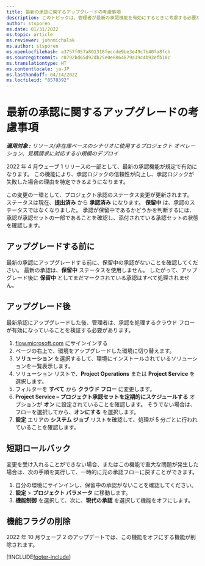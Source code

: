 ```yaml
---
title: 最新の承認に関するアップグレードの考慮事項
description: このトピックは、管理者が最新の承認機能を有効にするときに考慮する必要があるポイントをカバーしています。
author: stsporen
ms.date: 01/31/2022
ms.topic: article
ms.reviewer: johnmichalak
ms.author: stsporen
ms.openlocfilehash: a3757f057a801318feccde9be3e49c7b40fa8fcb
ms.sourcegitcommit: c0792bd65d92db25e0e8864879a19c4b93efb10c
ms.translationtype: HT
ms.contentlocale: ja-JP
ms.lasthandoff: 04/14/2022
ms.locfileid: "8578392"
---
```

# <a name="upgrade-considerations-for-modern-approvals"></a>最新の承認に関するアップグレードの考慮事項 

_**適用対象 :** リソース/非在庫ベースのシナリオに使用するプロジェクト オペレーション、見積請求に対応する小規模のデプロイ_

2022 年 4 月ウェーブ 1 リリースの一部として、最新の承認機能が規定で有効になります。 この機能により、承認ロジックの信頼性が向上し、承認ロジックが失敗した場合の理由を特定できるようになります。

この変更の一環として、プロジェクト承認のステータス変更が更新されます。 ステータスは現在、**提出済み** から **承認済み** になります。 **保留中** は、承認のステータスではなくなりました。 承認が保留中であるかどうかを判断するには、承認が承認セットの一部であることを確認し、添付されている承認セットの状態を確認します。

## <a name="before-you-upgrade"></a>アップグレードする前に

最新の承認にアップグレードする前に、保留中の承認がないことを確認してください。 最新の承認は、**保留中** ステータスを使用しません。 したがって、アップグレード後に **保留中** としてまだマークされている承認はすべて処理されません。

## <a name="after-you-upgrade"></a>アップグレード後

最新承認にアップグレードした後、管理者は、承認を処理するクラウド フローが有効になっていることを検証する必要があります。

1. [flow.microsoft.com](https://flow.microsoft.com) にサインインする
2. ページの右上で、環境をアップグレードした環境に切り替えます。
3. **ソリューション** を選択するして、環境にインストールされているソリューションを一覧表示します。
4. ソリューション リストで、**Project Operations** または **Project Service** を選択します。
5. フィルターを **すべて** から **クラウド フロー** に変更します。
6. **Project Service – プロジェクト承認セットを定期的にスケジュールする** オプションが **オン** に設定されていることを確認します。 そうでない場合は、フローを選択してから、**オンにする** を選択します。
7. **設定** エリアの **システム ジョブ** リストを確認して、処理が 5 分ごとに行われていることを確認します。

## <a name="short-term-rollback"></a>短期ロールバック

変更を受け入れることができない場合、またはこの機能で重大な問題が発生した場合は、次の手順を実行して、一時的に元の承認フローに戻すことができます。
1. 自分の環境にサインインし、保留中の承認がないことを確認してください。
2. **設定** > **プロジェクト パラメータ** に移動します。
3. **機能制御** を選択して、次に、**現代の承認** を選択して機能をオフにします。

## <a name="removing-the-feature-flag"></a>機能フラグの削除

2022 年 10 月ウェーブ 2 のアップデートでは、この機能をオフにする機能が削除されます。

[!INCLUDE[footer-include](../includes/footer-banner.md)]
